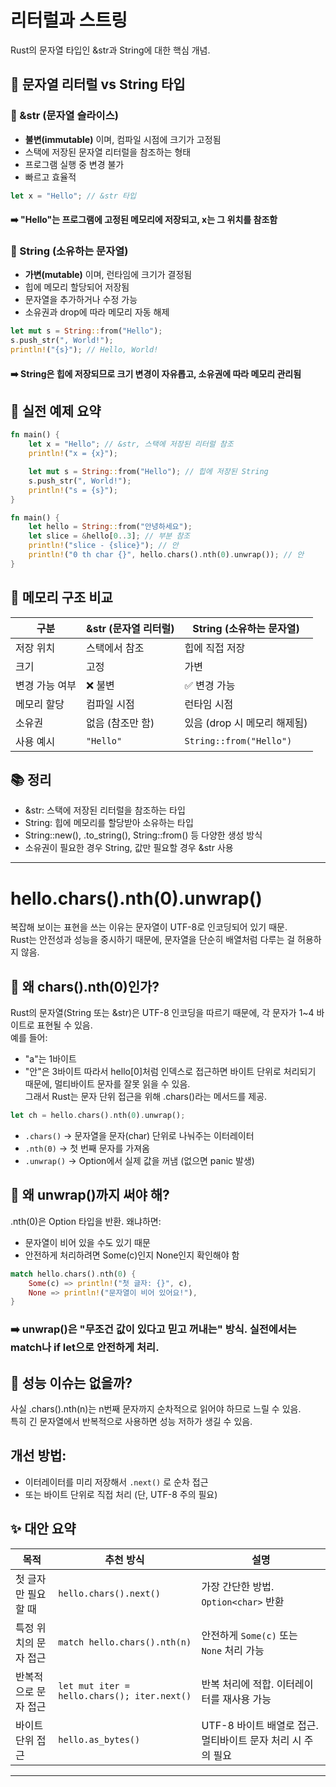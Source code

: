 # 리터럴과 스트링
Rust의 문자열 타입인 &str과 String에 대한 핵심 개념.

## 🧠 문자열 리터럴 vs String 타입
### 🔹 &str (문자열 슬라이스)
- **불변(immutable)** 이며, 컴파일 시점에 크기가 고정됨
- 스택에 저장된 문자열 리터럴을 참조하는 형태
- 프로그램 실행 중 변경 불가
- 빠르고 효율적
```rust
let x = "Hello"; // &str 타입
```

#### ➡️ "Hello"는 프로그램에 고정된 메모리에 저장되고, x는 그 위치를 참조함

### 🔸 String (소유하는 문자열)
- **가변(mutable)** 이며, 런타임에 크기가 결정됨
- 힙에 메모리 할당되어 저장됨
- 문자열을 추가하거나 수정 가능
- 소유권과 drop에 따라 메모리 자동 해제
```rust
let mut s = String::from("Hello");
s.push_str(", World!");
println!("{s}"); // Hello, World!
```

#### ➡️ String은 힙에 저장되므로 크기 변경이 자유롭고, 소유권에 따라 메모리 관리됨

## 🧩 실전 예제 요약
```rust
fn main() {
    let x = "Hello"; // &str, 스택에 저장된 리터럴 참조
    println!("x = {x}");

    let mut s = String::from("Hello"); // 힙에 저장된 String
    s.push_str(", World!");
    println!("s = {s}");
}

fn main() {
    let hello = String::from("안녕하세요");
    let slice = &hello[0..3]; // 부분 참조
    println!("slice - {slice}"); // 안
    println!("0 th char {}", hello.chars().nth(0).unwrap()); // 안
}
```

## 🧭 메모리 구조 비교
| 구분         | &str (문자열 리터럴)                  | String (소유하는 문자열)               |
|--------------|----------------------------------------|----------------------------------------|
| 저장 위치    | 스택에서 참조                         | 힙에 직접 저장                         |
| 크기         | 고정                                   | 가변                                   |
| 변경 가능 여부 | ❌ 불변                                | ✅ 변경 가능                            |
| 메모리 할당  | 컴파일 시점                            | 런타임 시점                            |
| 소유권       | 없음 (참조만 함)                       | 있음 (drop 시 메모리 해제됨)           |
| 사용 예시    | `"Hello"`                              | `String::from("Hello")`                |

## 📚 정리
- &str: 스택에 저장된 리터럴을 참조하는 타입
- String: 힙에 메모리를 할당받아 소유하는 타입
- String::new(), .to_string(), String::from() 등 다양한 생성 방식
- 소유권이 필요한 경우 String, 값만 필요할 경우 &str 사용
----

# hello.chars().nth(0).unwrap()
복잡해 보이는 표현을 쓰는 이유는 문자열이 UTF-8로 인코딩되어 있기 때문.  
Rust는 안전성과 성능을 중시하기 때문에, 문자열을 단순히 배열처럼 다루는 걸 허용하지 않음.

## 🧵 왜 chars().nth(0)인가?
Rust의 문자열(String 또는 &str)은 UTF-8 인코딩을 따르기 때문에, 각 문자가 1~4 바이트로 표현될 수 있음.  
예를 들어:
- "a"는 1바이트
- "안"은 3바이트
따라서 hello[0]처럼 인덱스로 접근하면 바이트 단위로 처리되기 때문에, 멀티바이트 문자를 잘못 읽을 수 있음.  
그래서 Rust는 문자 단위 접근을 위해 .chars()라는 메서드를 제공.
```rust
let ch = hello.chars().nth(0).unwrap();
```

- `.chars()` → 문자열을 문자(char) 단위로 나눠주는 이터레이터
- `.nth(0)` → 첫 번째 문자를 가져옴
- `.unwrap()` → Option<char>에서 실제 값을 꺼냄 (없으면 panic 발생)

## 🧠 왜 unwrap()까지 써야 해?
.nth(0)은 Option<char> 타입을 반환. 왜냐하면:
- 문자열이 비어 있을 수도 있기 때문
- 안전하게 처리하려면 Some(c)인지 None인지 확인해야 함
```rust
match hello.chars().nth(0) {
    Some(c) => println!("첫 글자: {}", c),
    None => println!("문자열이 비어 있어요!"),
}
```

### ➡️ unwrap()은 "무조건 값이 있다고 믿고 꺼내는" 방식. 실전에서는 match나 if let으로 안전하게 처리.

## 🐢 성능 이슈는 없을까?
사실 .chars().nth(n)는 n번째 문자까지 순차적으로 읽어야 하므로 느릴 수 있음.  
특히 긴 문자열에서 반복적으로 사용하면 성능 저하가 생길 수 있음.  
## 개선 방법:
- 이터레이터를 미리 저장해서 `.next()` 로 순차 접근
- 또는 바이트 단위로 직접 처리 (단, UTF-8 주의 필요)

## ✨ 대안 요약
| 목적                     | 추천 방식                                           | 설명                                                                 |
|--------------------------|----------------------------------------------------|----------------------------------------------------------------------|
| 첫 글자만 필요할 때      | `hello.chars().next()`                             | 가장 간단한 방법. `Option<char>` 반환                              |
| 특정 위치의 문자 접근    | `match hello.chars().nth(n)`                       | 안전하게 `Some(c)` 또는 `None` 처리 가능                           |
| 반복적으로 문자 접근     | `let mut iter = hello.chars(); iter.next()`        | 반복 처리에 적합. 이터레이터를 재사용 가능                         |
| 바이트 단위 접근         | `hello.as_bytes()`                                 | UTF-8 바이트 배열로 접근. 멀티바이트 문자 처리 시 주의 필요         |

---




